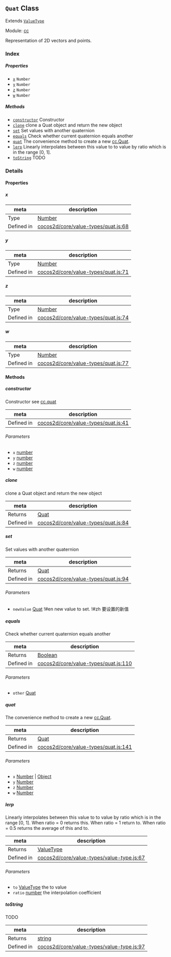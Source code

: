 ## `Quat` Class

Extends [`ValueType`](ValueType.md)


Module: [cc](../modules/cc.md)


Representation of 2D vectors and points.


### Index

##### Properties

  - [`x`](#x) `Number` 
  - [`y`](#y) `Number` 
  - [`z`](#z) `Number` 
  - [`w`](#w) `Number` 



##### Methods

  - [`constructor`](#constructor) Constructor
  - [`clone`](#clone) clone a Quat object and return the new object
  - [`set`](#set) Set values with another quaternion
  - [`equals`](#equals) Check whether current quaternion equals another
  - [`quat`](#quat) The convenience method to create a new <a href="../classes/Quat.html" class="crosslink">cc.Quat</a>.
  - [`lerp`](#lerp) Linearly interpolates between this value to to value by ratio which is in the range [0, 1].
  - [`toString`](#tostring) TODO



### Details


#### Properties


##### x

> 

| meta | description |
|------|-------------|
| Type | <a href="https://developer.mozilla.org/en/JavaScript/Reference/Global_Objects/Number" class="crosslink external" target="_blank">Number</a> |
| Defined in | [cocos2d/core/value-types/quat.js:68](https://github.com/cocos-creator/engine/blob/96bda88193f046d4669a2fb38a5ad968c5d6a9df/cocos2d/core/value-types/quat.js#L68) |



##### y

> 

| meta | description |
|------|-------------|
| Type | <a href="https://developer.mozilla.org/en/JavaScript/Reference/Global_Objects/Number" class="crosslink external" target="_blank">Number</a> |
| Defined in | [cocos2d/core/value-types/quat.js:71](https://github.com/cocos-creator/engine/blob/96bda88193f046d4669a2fb38a5ad968c5d6a9df/cocos2d/core/value-types/quat.js#L71) |



##### z

> 

| meta | description |
|------|-------------|
| Type | <a href="https://developer.mozilla.org/en/JavaScript/Reference/Global_Objects/Number" class="crosslink external" target="_blank">Number</a> |
| Defined in | [cocos2d/core/value-types/quat.js:74](https://github.com/cocos-creator/engine/blob/96bda88193f046d4669a2fb38a5ad968c5d6a9df/cocos2d/core/value-types/quat.js#L74) |



##### w

> 

| meta | description |
|------|-------------|
| Type | <a href="https://developer.mozilla.org/en/JavaScript/Reference/Global_Objects/Number" class="crosslink external" target="_blank">Number</a> |
| Defined in | [cocos2d/core/value-types/quat.js:77](https://github.com/cocos-creator/engine/blob/96bda88193f046d4669a2fb38a5ad968c5d6a9df/cocos2d/core/value-types/quat.js#L77) |






<!-- Method Block -->
#### Methods


##### constructor

Constructor
see <a href="../modules/cc.html#method_quat" class="crosslink">cc.quat</a>

| meta | description |
|------|-------------|
| Defined in | [cocos2d/core/value-types/quat.js:41](https://github.com/cocos-creator/engine/blob/96bda88193f046d4669a2fb38a5ad968c5d6a9df/cocos2d/core/value-types/quat.js#L41) |

###### Parameters
- `x` <a href="https://developer.mozilla.org/en/JavaScript/Reference/Global_Objects/Number" class="crosslink external" target="_blank">number</a> 
- `y` <a href="https://developer.mozilla.org/en/JavaScript/Reference/Global_Objects/Number" class="crosslink external" target="_blank">number</a> 
- `z` <a href="https://developer.mozilla.org/en/JavaScript/Reference/Global_Objects/Number" class="crosslink external" target="_blank">number</a> 
- `w` <a href="https://developer.mozilla.org/en/JavaScript/Reference/Global_Objects/Number" class="crosslink external" target="_blank">number</a> 


##### clone

clone a Quat object and return the new object

| meta | description |
|------|-------------|
| Returns | <a href="../classes/Quat.html" class="crosslink">Quat</a> 
| Defined in | [cocos2d/core/value-types/quat.js:84](https://github.com/cocos-creator/engine/blob/96bda88193f046d4669a2fb38a5ad968c5d6a9df/cocos2d/core/value-types/quat.js#L84) |



##### set

Set values with another quaternion

| meta | description |
|------|-------------|
| Returns | <a href="../classes/Quat.html" class="crosslink">Quat</a> 
| Defined in | [cocos2d/core/value-types/quat.js:94](https://github.com/cocos-creator/engine/blob/96bda88193f046d4669a2fb38a5ad968c5d6a9df/cocos2d/core/value-types/quat.js#L94) |

###### Parameters
- `newValue` <a href="../classes/Quat.html" class="crosslink">Quat</a> !#en new value to set. !#zh 要设置的新值


##### equals

Check whether current quaternion equals another

| meta | description |
|------|-------------|
| Returns | <a href="https://developer.mozilla.org/en/JavaScript/Reference/Global_Objects/Boolean" class="crosslink external" target="_blank">Boolean</a> 
| Defined in | [cocos2d/core/value-types/quat.js:110](https://github.com/cocos-creator/engine/blob/96bda88193f046d4669a2fb38a5ad968c5d6a9df/cocos2d/core/value-types/quat.js#L110) |

###### Parameters
- `other` <a href="../classes/Quat.html" class="crosslink">Quat</a> 


##### quat

The convenience method to create a new <a href="../classes/Quat.html" class="crosslink">cc.Quat</a>.

| meta | description |
|------|-------------|
| Returns | <a href="../classes/Quat.html" class="crosslink">Quat</a> 
| Defined in | [cocos2d/core/value-types/quat.js:141](https://github.com/cocos-creator/engine/blob/96bda88193f046d4669a2fb38a5ad968c5d6a9df/cocos2d/core/value-types/quat.js#L141) |

###### Parameters
- `x` <a href="https://developer.mozilla.org/en/JavaScript/Reference/Global_Objects/Number" class="crosslink external" target="_blank">Number</a> &#124; <a href="https://developer.mozilla.org/en/JavaScript/Reference/Global_Objects/Object" class="crosslink external" target="_blank">Object</a> 
- `y` <a href="https://developer.mozilla.org/en/JavaScript/Reference/Global_Objects/Number" class="crosslink external" target="_blank">Number</a> 
- `z` <a href="https://developer.mozilla.org/en/JavaScript/Reference/Global_Objects/Number" class="crosslink external" target="_blank">Number</a> 
- `w` <a href="https://developer.mozilla.org/en/JavaScript/Reference/Global_Objects/Number" class="crosslink external" target="_blank">Number</a> 


##### lerp

Linearly interpolates between this value to to value by ratio which is in the range [0, 1].
When ratio = 0 returns this. When ratio = 1 return to. When ratio = 0.5 returns the average of this and to.

| meta | description |
|------|-------------|
| Returns | <a href="../classes/ValueType.html" class="crosslink">ValueType</a> 
| Defined in | [cocos2d/core/value-types/value-type.js:67](https://github.com/cocos-creator/engine/blob/96bda88193f046d4669a2fb38a5ad968c5d6a9df/cocos2d/core/value-types/value-type.js#L67) |

###### Parameters
- `to` <a href="../classes/ValueType.html" class="crosslink">ValueType</a> the to value
- `ratio` <a href="https://developer.mozilla.org/en/JavaScript/Reference/Global_Objects/Number" class="crosslink external" target="_blank">number</a> the interpolation coefficient


##### toString

TODO

| meta | description |
|------|-------------|
| Returns | <a href="https://developer.mozilla.org/en/JavaScript/Reference/Global_Objects/String" class="crosslink external" target="_blank">string</a> 
| Defined in | [cocos2d/core/value-types/value-type.js:97](https://github.com/cocos-creator/engine/blob/96bda88193f046d4669a2fb38a5ad968c5d6a9df/cocos2d/core/value-types/value-type.js#L97) |




